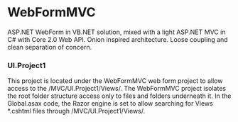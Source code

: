 # WebFormMVC

ASP.NET WebForm in VB.NET solution, mixed with a light ASP.NET MVC in C# with Core 2.0 Web API. 
Onion inspired architecture. Loose coupling and clean separation of concern.

### UI.Project1
This project is located under the WebFormMVC web form project to allow access to the /MVC/UI.Project1/Views/.
The WebFormMVC project isolates the root folder structure access only to files and folders underneath it.
In the Global.asax code, the Razor engine is set to allow searching for Views *.cshtml files through /MVC/UI.Project1/Views/.